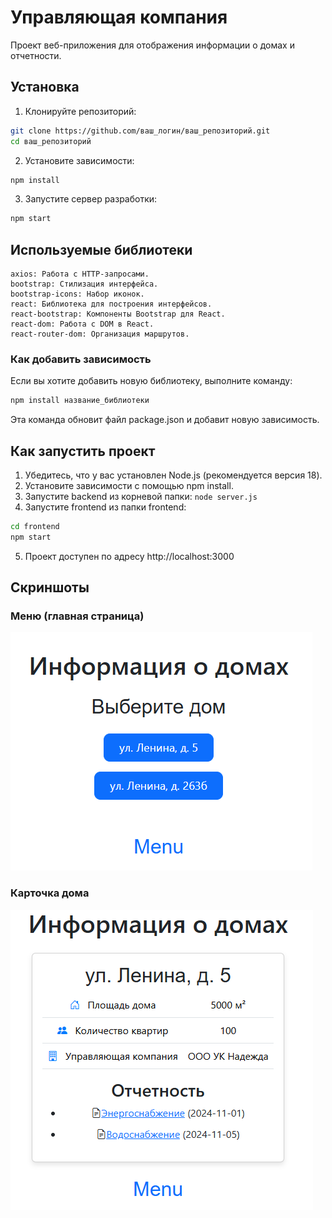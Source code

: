 # Управляющая компания

Проект веб-приложения для отображения информации о домах и отчетности.

## Установка

1. Клонируйте репозиторий:
```bash
git clone https://github.com/ваш_логин/ваш_репозиторий.git
cd ваш_репозиторий
```
2. Установите зависимости:
```bash
npm install
```
3. Запустите сервер разработки:
```bash
npm start
```
## Используемые библиотеки

    axios: Работа с HTTP-запросами.
    bootstrap: Стилизация интерфейса.
    bootstrap-icons: Набор иконок.
    react: Библиотека для построения интерфейсов.
    react-bootstrap: Компоненты Bootstrap для React.
    react-dom: Работа с DOM в React.
    react-router-dom: Организация маршрутов.

### Как добавить зависимость

Если вы хотите добавить новую библиотеку, выполните команду:
```bash
npm install название_библиотеки

```
Эта команда обновит файл package.json и добавит новую зависимость.

## Как запустить проект
1. Убедитесь, что у вас установлен Node.js (рекомендуется версия 18).
2. Установите зависимости с помощью npm install.
3. Запустите backend из корневой папки: `node server.js`
4. Запустите frontend из папки frontend:
```bash
cd frontend
npm start
```
5. Проект доступен по адресу http://localhost:3000
## Скриншоты
### Меню (главная страница)
![Меню](img/menu.png)
### Карточка дома
![Пример карточки дома](img/house.png)
